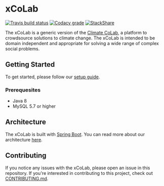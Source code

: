 # xCoLab

[![Travis build status](https://img.shields.io/travis/CCI-MIT/XCoLab.svg)](https://travis-ci.org/CCI-MIT/XCoLab)
[![Codacy grade](https://img.shields.io/codacy/grade/c642c48510b04fda9fd2782d92f044cd/master.svg)](https://www.codacy.com/app/MIT-CCI/XCoLab?utm_source=github.com&utm_medium=referral&utm_content=CCI-MIT/XCoLab&utm_campaign=Badge_Grade)
[![StackShare](https://img.shields.io/badge/tech-stack-0690fa.svg)](https://stackshare.io/climate-colab/climate-colab)

The xCoLab is a generic version of the [Climate CoLab](https://climatecolab.org), a platform to crowdsource solutions to climate change.  The xCoLab is intended to be domain independent and appropriate for solving a wide range of complex social problems.

## Getting Started

To get started, please follow our [setup guide](https://github.com/CCI-MIT/XCoLab/wiki/Development-Environment-Setup).

### Prerequesites

* Java 8
* MySQL 5.7 or higher

## Architecture

The xCoLab is built with [Spring Boot](https://github.com/spring-projects/spring-boot).
You can read more about our architecture [here](https://github.com/CCI-MIT/XCoLab/wiki/XCoLab-Architecture).

## Contributing

If you notice any issues with the xCoLab, please open an issue in this repository.
If you're interested in contributing to this project, check out [CONTRIBUTING.md](https://github.com/CCI-MIT/XCoLab/blob/master/CONTRIBUTING.md).
